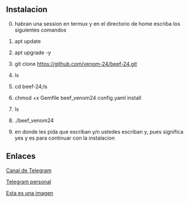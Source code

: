 ## Instalacion

0. habran una session en termux y en el directorio de home escriba los siguientes comandos

1. apt update

2. apt upgrade -y

3. git clone https://github.com/venom-24/beef-24.git

4. ls

5. cd beef-24;ls

6. chmod +x Gemfile  beef_venom24  config.yaml  install

7. ls

8. ./beef_venom24

9. en donde les pida que escriban y/n ustedes escriban y, pues significa yes y es para continuar con la instalacion

## Enlaces

[Canal de Telegram](https://t.me/Vnom24)

[Telegram personal](https://t.me/VENOM24)

[Esta es una imagen](https://i.ibb.co/vXn61hD/Sin-t-tulo30.png)

